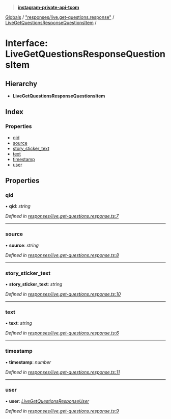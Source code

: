 > **[instagram-private-api-tcom](../README.md)**

[Globals](../README.md) / ["responses/live.get-questions.response"](../modules/_responses_live_get_questions_response_.md) / [LiveGetQuestionsResponseQuestionsItem](_responses_live_get_questions_response_.livegetquestionsresponsequestionsitem.md) /

# Interface: LiveGetQuestionsResponseQuestionsItem

## Hierarchy

* **LiveGetQuestionsResponseQuestionsItem**

## Index

### Properties

* [qid](_responses_live_get_questions_response_.livegetquestionsresponsequestionsitem.md#qid)
* [source](_responses_live_get_questions_response_.livegetquestionsresponsequestionsitem.md#source)
* [story_sticker_text](_responses_live_get_questions_response_.livegetquestionsresponsequestionsitem.md#story_sticker_text)
* [text](_responses_live_get_questions_response_.livegetquestionsresponsequestionsitem.md#text)
* [timestamp](_responses_live_get_questions_response_.livegetquestionsresponsequestionsitem.md#timestamp)
* [user](_responses_live_get_questions_response_.livegetquestionsresponsequestionsitem.md#user)

## Properties

###  qid

• **qid**: *string*

*Defined in [responses/live.get-questions.response.ts:7](https://github.com/cuonglnhust/instagram-private-api-tcom/blob/3e16058/src/responses/live.get-questions.response.ts#L7)*

___

###  source

• **source**: *string*

*Defined in [responses/live.get-questions.response.ts:8](https://github.com/cuonglnhust/instagram-private-api-tcom/blob/3e16058/src/responses/live.get-questions.response.ts#L8)*

___

###  story_sticker_text

• **story_sticker_text**: *string*

*Defined in [responses/live.get-questions.response.ts:10](https://github.com/cuonglnhust/instagram-private-api-tcom/blob/3e16058/src/responses/live.get-questions.response.ts#L10)*

___

###  text

• **text**: *string*

*Defined in [responses/live.get-questions.response.ts:6](https://github.com/cuonglnhust/instagram-private-api-tcom/blob/3e16058/src/responses/live.get-questions.response.ts#L6)*

___

###  timestamp

• **timestamp**: *number*

*Defined in [responses/live.get-questions.response.ts:11](https://github.com/cuonglnhust/instagram-private-api-tcom/blob/3e16058/src/responses/live.get-questions.response.ts#L11)*

___

###  user

• **user**: *[LiveGetQuestionsResponseUser](_responses_live_get_questions_response_.livegetquestionsresponseuser.md)*

*Defined in [responses/live.get-questions.response.ts:9](https://github.com/cuonglnhust/instagram-private-api-tcom/blob/3e16058/src/responses/live.get-questions.response.ts#L9)*